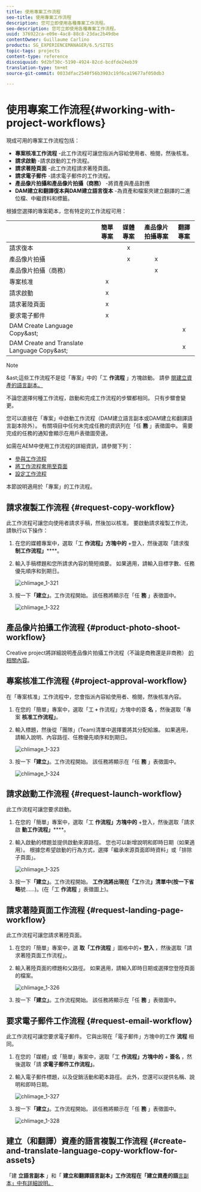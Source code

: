 ```yaml
---
title: 使用專案工作流程
seo-title: 使用專案工作流程
description: 您可立即使用各種專案工作流程。
seo-description: 您可立即使用各種專案工作流程。
uuid: 376922ca-e09e-4ac8-88c8-23dac2b49dbe
contentOwner: Guillaume Carlino
products: SG_EXPERIENCEMANAGER/6.5/SITES
topic-tags: projects
content-type: reference
discoiquuid: 9d2bf30c-5190-4924-82cd-bcdfde24eb39
translation-type: tm+mt
source-git-commit: 0033dfac2540f56b3903c19f6ca19677af050db3

---
```



# 使用專案工作流程{#working-with-project-workflows}

現成可用的專案工作流程包括：

* **專案核准工作流程** -此工作流程可讓您指派內容給使用者、檢閱，然後核准。
* **請求啟動** -請求啟動的工作流程。
* **請求著陸頁面** -此工作流程請求著陸頁面。
* **請求電子郵件** -請求電子郵件的工作流程。
* **產品像片拍攝和產品像片拍攝（商務）** -將資產與產品對應
* **DAM建立和翻譯復本與DAM建立語言復本** -為資產和檔案夾建立翻譯的二進位檔、中繼資料和標籤。

根據您選擇的專案範本，您有特定的工作流程可用：

|  | **簡單專案** | **媒體專案** | **產品像片拍攝專案** | **翻譯專案** |
|---|:-:|:-:|:-:|:-:|
| 請求復本 |  | x |  |  |
| 產品像片拍攝 |  | x | x |  |
| 產品像片拍攝（商務） |  |  | x |  |
| 專案核准 | x |  |  |  |
| 請求啟動 | x |  |  |  |
| 請求著陸頁面 | x |  |  |  |
| 要求電子郵件 | x |  |  |  |
| DAM Create Language Copy&amp;ast; |  |  |  | x |
| DAM Create and Translate Language Copy&amp;ast; |  |  |  | x |

>[!NOTE]
>
>&amp;ast;這些工作流程不是從「專案」中的「工 **作流程** 」方塊啟動。 請參 [閱建立資產的語言副本。](/help/sites-administering/tc-manage.md)

不論您選擇何種工作流程，啟動和完成工作流程的步驟都相同。 只有步驟會變更。

您可以直接在「專案」中啟動工作流程（DAM建立語言副本或DAM建立和翻譯語言副本除外）。 有關項目中任何未完成任務的資訊列在「任 **務** 」表徵圖中。 需要完成的任務的通知會顯示在用戶表徵圖旁邊。

如需在AEM中使用工作流程的詳細資訊，請參閱下列：

* [參與工作流程](/help/sites-authoring/workflows-participating.md)
* [將工作流程套用至頁面](/help/sites-authoring/workflows-applying.md)
* [設定工作流程](/help/sites-administering/workflows.md)

本節說明適用於「專案」的工作流程。

## 請求複製工作流程 {#request-copy-workflow}

此工作流程可讓您向使用者請求手稿，然後加以核准。 要啟動請求複製工作流，請執行以下操作：

1. 在您的媒體專案中，選取「工 **作流程」方塊中的** +登入，然後選取「請求復 **制工作流程」******。
1. 輸入手稿標題和您所請求內容的簡短摘要。 如果適用，請輸入目標字數、任務優先順序和到期日。

   ![chlimage_1-321](assets/chlimage_1-321.png)

1. 按一下&#x200B;**「建立」**。工作流程開始。 該任務將顯示在「任 **務** 」表徵圖中。

   ![chlimage_1-322](assets/chlimage_1-322.png)

## 產品像片拍攝工作流程 {#product-photo-shoot-workflow}

Creative project將詳細說明產品像片拍攝工作流程（不論是商務還是非商務） [的相關內容](/help/sites-authoring/managing-product-information.md)。

## 專案核准工作流程 {#project-approval-workflow}

在「專案核准」工作流程中，您會指派內容給使用者、檢閱，然後核准內容。

1. 在您的「簡單」專案中，選取「工 **`+`** 作流程」方塊中的簽 **名** ，然後選取「專案 **核准工作流程」**。
1. 輸入標題，然後從「團隊」(Team)清單中選擇要將其分配給誰。 如果適用，請輸入說明、內容路徑、任務優先順序和到期日。

   ![chlimage_1-323](assets/chlimage_1-323.png)

1. 按一下&#x200B;**「建立」**。工作流程開始。 該任務將顯示在「任 **務** 」表徵圖中。

   ![chlimage_1-324](assets/chlimage_1-324.png)

## 請求啟動工作流程 {#request-launch-workflow}

此工作流程可讓您要求啟動。

1. 在您的「簡單」專案中，選取「工 **作流程」方塊中的** +登入，然後選取「請求啟 **動工作流程」******。
1. 輸入啟動的標題並提供啟動來源路徑。 您也可以新增說明和即時日期（如果適用）。 根據您希望啟動的行為方式，選擇「繼承來源頁面即時資料」或「排除子頁面」。

   ![chlimage_1-325](assets/chlimage_1-325.png)

1. 按一下&#x200B;**「建立」**。工作流程開始。 **工作流將出現在「工**&#x200B;作流&#x200B;**」清單中(按一下省略**&#x200B;號……)。(在「工 **作流程** 」表徵圖上)。

## 請求著陸頁面工作流程 {#request-landing-page-workflow}

此工作流程可讓您請求著陸頁面。

1. 在您的「簡單」專案中，選 **取「工作流程** 」圖格中的+ **登入** ，然後選取「請求著陸頁面工作流程」。
1. 輸入著陸頁面的標題和父路徑。 如果適用，請輸入即時日期或選擇您登陸頁面的檔案。

   ![chlimage_1-326](assets/chlimage_1-326.png)

1. 按一下&#x200B;**「建立」**。工作流程開始。 該任務將顯示在「任 **務** 」表徵圖中。

## 要求電子郵件工作流程 {#request-email-workflow}

此工作流程可讓您要求電子郵件。 它與出現在「電子郵件」方塊中的工作 **流程** 相同。

1. 在您的「媒體」或「簡單」專案中，選取「工 **作流程」方塊中的** + **簽名** ，然後選取「請 **求電子郵件工作流程」**。
1. 輸入電子郵件標題，以及促銷活動和範本路徑。 此外，您還可以提供名稱、說明和即時日期。

   ![chlimage_1-327](assets/chlimage_1-327.png)

1. 按一下&#x200B;**「建立」**。工作流程開始。 該任務將顯示在「任 **務** 」表徵圖中。

   ![chlimage_1-328](assets/chlimage_1-328.png)

## 建立（和翻譯）資產的語言複製工作流程 {#create-and-translate-language-copy-workflow-for-assets}

「建 **立語言副本** 」和「 **建立和翻譯語言副本」工作流程在「建立資產的語**[言副本」中有詳細說明。](/help/assets/translation-projects.md)

